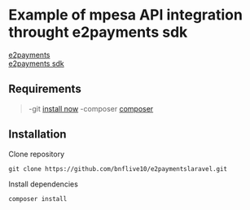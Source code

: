 # Example of mpesa API integration throught e2payments sdk

[e2payments](https://e2payments.explicador.co.mz)<br>
[e2payments sdk](https://github.com/Explicador/e2Payments-php-sdk)

## Requirements

> -git [install now](https://git-scm.com/downloads)
> -composer [composer](https://getcomposer.org/download/)

## Installation

Clone repository
```
git clone https://github.com/bnflive10/e2paymentslaravel.git
```

Install dependencies
```
composer install
```
